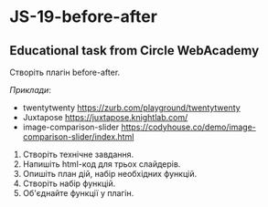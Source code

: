 # JS-19-before-after

## Educational task from Circle WebAcademy

Створіть плагін before-after.

*Приклади*:
  - twentytwenty https://zurb.com/playground/twentytwenty
  - Juxtapose https://juxtapose.knightlab.com/
  - image-comparison-slider https://codyhouse.co/demo/image-comparison-slider/index.html

1. Створіть технічне завдання.
2. Напишіть html-код для трьох слайдерів.
3. Опишіть план дій, набір необхідних функцій.
4. Створіть набір функцій.
5. Об'єднайте функції у плагін.

